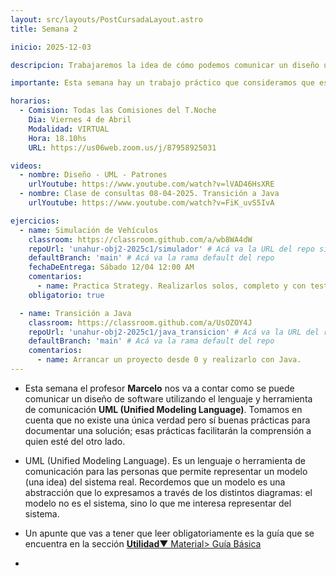 ```yaml
---
layout: src/layouts/PostCursadaLayout.astro
title: Semana 2

inicio: 2025-12-03

descripcion: Trabajaremos la idea de cómo podemos comunicar un diseño utilizando el lenguje y herramienta de comunicación UML. Hay ejercicios para practicar.

importante: Esta semana hay un trabajo práctico que consideramos que es muy importante que lo realicen solos porque les permitirá afianzar el conocimiento sobre el patrón strategy. También les dejamos otro ejercicio más para que aprendan como  arrancar y realizar un proyecto java desde 0, estaría muy bueno que también lo hagan y se consulten entre uds.

horarios:
  - Comision: Todas las Comisiones del T.Noche
    Dia: Viernes 4 de Abril
    Modalidad: VIRTUAL
    Hora: 18.10hs
    URL: https://us06web.zoom.us/j/87958925031

videos:
  - nombre: Diseño - UML - Patrones
    urlYoutube: https://www.youtube.com/watch?v=lVAD46HsXRE
  - nombre: Clase de consultas 08-04-2025. Transición a Java
    urlYoutube: https://www.youtube.com/watch?v=FiK_uvS5IvA

ejercicios:
  - name: Simulación de Vehículos
    classroom: https://classroom.github.com/a/wb8WA4dW
    repoUrl: 'unahur-obj2-2025c1/simulador' # Acá va la URL del repo sin el "https://github.com/"
    defaultBranch: 'main' # Acá va la rama default del repo
    fechaDeEntrega: Sábado 12/04 12:00 AM
    comentarios:
      - name: Practica Strategy. Realizarlos solos, completo y con test.
    obligatorio: true

  - name: Transición a Java
    classroom: https://classroom.github.com/a/UsOZOY4J
    repoUrl: 'unahur-obj2-2025c1/java_transicion' # Acá va la URL del repo sin el "https://github.com/"
    defaultBranch: 'main' # Acá va la rama default del repo
    comentarios:
      - name: Arrancar un proyecto desde 0 y realizarlo con Java.
---
```


- Esta semana el profesor **Marcelo** nos va a contar como se puede comunicar un diseño de software utilizando el lenguaje y herramienta de comunicación **UML (Unified Modeling Language)**. Tomamos en cuenta que no existe una única verdad pero sí buenas prácticas para documentar una solución; esas prácticas facilitarán la comprensión a quien esté del otro lado.

- UML (Unified Modeling Language). Es un lenguaje o herramienta de comunicación para las personas que permite representar un modelo (una idea) del sistema real. Recordemos que un modelo es una abstracción que lo expresamos a través de los distintos diagramas: el modelo no es el sistema, sino lo que me interesa representar del sistema.

- Un apunte que vas a tener que leer obligatoriamente es la guía que se encuentra en la sección <a href="/material#guia" target="_blank">**Utilidad**▼ Material> Guía Básica</a>

-
